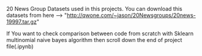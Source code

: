 20 News Group Datasets used in this projects.
You can download this datasets from here --> "http://qwone.com/~jason/20Newsgroups/20news-19997.tar.gz"

If You want to check comparison between code from scratch with Sklearn multinomial naive bayes algorithm then scroll down the end of project file(.ipynb)


